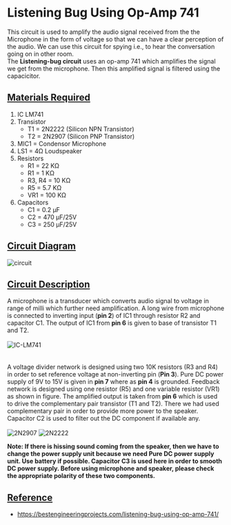 # Listening Bug Using Op-Amp 741
This circuit is used to amplify the audio signal received from the the Microphone in the form of voltage so that we can have a clear perception of the audio. We can use this circuit for spying i.e., to hear the conversation going on in other room.<br>
The **Listening-bug circuit** uses an op-amp 741 which amplifies the signal we get from the microphone. Then this amplified signal is filtered using the capacicitor.
## <ins>Materials Required</ins>
1. IC LM741
2. Transistor
   * T1 = 2N2222 (Silicon NPN Transistor)
   * T2 = 2N2907 (Silicon PNP Transistor)
3. MIC1 = Condensor Microphone
4. LS1 = 4Ω Loudspeaker
5. Resistors
   * R1 = 22 KΩ
   * R1 = 1 KΩ
   * R3, R4 = 10 KΩ
   * R5 = 5.7 KΩ
   * VR1 = 100 KΩ
6. Capacitors
   * C1 = 0.2 µF
   * C2 = 470 µF/25V
   * C3 = 250 µF/25V
## <ins>Circuit Diagram</ins>
![circuit](https://user-images.githubusercontent.com/58383754/79870505-b8972100-8400-11ea-9a17-ff093fa08b3d.png)

## <ins>Circuit Description</ins>
 A microphone is a transducer which converts audio signal to voltage in range of milli which further need amplification. A long wire from microphone is connected to inverting input (**pin 2**) of IC1 through resistor R2 and capacitor C1. The output of IC1 from **pin 6** is given to base of transistor T1 and T2.<br>
<br>
![IC-LM741](https://user-images.githubusercontent.com/58383754/79864756-9f3da700-83f7-11ea-9fb6-e1f4b7df10e6.png) 
<br><br>
<br>
 A voltage divider network is designed using two 10K resistors (R3 and R4) in order to set reference voltage at non-inverting pin (**Pin 3**). Pure DC power supply of 9V to 15V is given in **pin 7** where as **pin 4** is grounded. Feedback network is designed using one resistor (R5) and one variable resistor (VR1) as shown in figure. The amplified output is taken from **pin 6** which is used to drive the complementary pair transistor (T1 and T2). There we had used complementary pair in order to provide more power to the speaker. Capacitor C2 is used to filter out the DC component if available any.<br>
<br>![2N2907](https://user-images.githubusercontent.com/58383754/79870752-13c91380-8401-11ea-8822-d1019c529fb1.png)
 ![2N2222](https://user-images.githubusercontent.com/58383754/79865057-2b4fce80-83f8-11ea-8004-bbfcc8f22030.png)

**Note: If there is hissing sound coming from the speaker, then we have to change the power supply unit because we need Pure DC power supply unit. Use battery if possible. Capacitor C3 is used here in order to smooth DC power supply. Before using microphone and speaker, please check the appropriate polarity of these two components.**
## <ins>Reference</ins>
* https://bestengineeringprojects.com/listening-bug-using-op-amp-741/
